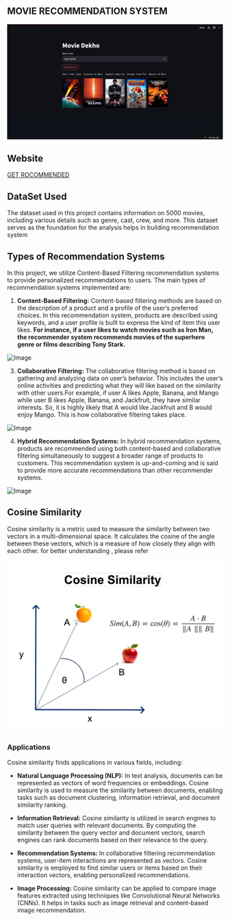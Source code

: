 ## MOVIE RECOMMENDATION SYSTEM

![Website Screenshot](imgg.jpeg)

## Website

[GET ROCOMMENDED](https://movie-recommendation-system-6dsabbtei9kns3qby52xwx.streamlit.app/)

## DataSet Used

The dataset used in this project contains information on 5000 movies, including various details such as genre, cast, crew, and more. This dataset serves as the foundation for the analysis helps in building recommendation system

## Types of Recommendation Systems

In this project, we utilize Content-Based Filtering recommendation systems to provide personalized recommendations to users. 
The main types of recommendation systems implemented are:

1. **Content-Based Filtering:**
Content-based filtering methods are based on the description of a product and a profile of the user’s preferred choices. In this recommendation system, products are described using keywords, and a user profile is built to express the kind of item this user likes.
**For instance, if a user likes to watch movies such as Iron Man, the recommender system recommends movies of the superhero genre or films describing Tony Stark.**


<img src="https://miro.medium.com/v2/resize:fit:1400/format:webp/1*3YEZG1dEqvNz70h0uhP5Fg.png" alt="Image" width="50%" height="50%">
<!-- ![Image](https://miro.medium.com/v2/resize:fit:1400/format:webp/1*3YEZG1dEqvNz70h0uhP5Fg.png){:height="50%" width="50%"} -->


   
3. **Collaborative Filtering:**
The collaborative filtering method is based on gathering and analyzing data on user’s behavior. This includes the user’s online activities and predicting what they will like based on the similarity with other users.For example, if user A likes Apple, Banana, and Mango while user B likes Apple, Banana, and Jackfruit, they have similar interests. So, it is highly likely that A would like Jackfruit and B would enjoy Mango. This is how collaborative filtering takes place.


<img src="https://miro.medium.com/v2/resize:fit:1400/format:webp/1*SPE85ePd_aiJDO9RVbfbig.png" alt="Image" width="50%" height="50%">
<!-- ![Image](https://miro.medium.com/v2/resize:fit:1400/format:webp/1*SPE85ePd_aiJDO9RVbfbig.png){:height="50%" width="50%"} -->

   
4. **Hybrid Recommendation Systems:**
 In hybrid recommendation systems, products are recommended using both content-based and collaborative filtering simultaneously to suggest a broader range of products to customers. This recommendation system is up-and-coming and is said to provide more accurate recommendations than other recommender systems.

<img src="https://miro.medium.com/v2/resize:fit:1400/format:webp/1*jBBeSKBQg4H7VslNT34f4w.png" alt="Image" width="50%" height="50%">

## Cosine Similarity

Cosine similarity is a metric used to measure the similarity between two vectors in a multi-dimensional space. It calculates the cosine of the angle between these vectors, which is a measure of how closely they align with each other. for better understanding , please refer

![Image](sim_ex.jpeg)


### Applications

Cosine similarity finds applications in various fields, including:

- **Natural Language Processing (NLP):** In text analysis, documents can be represented as vectors of word frequencies or embeddings. Cosine similarity is used to measure the similarity between documents, enabling tasks such as document clustering, information retrieval, and document similarity ranking.

- **Information Retrieval:** Cosine similarity is utilized in search engines to match user queries with relevant documents. By computing the similarity between the query vector and document vectors, search engines can rank documents based on their relevance to the query.

- **Recommendation Systems:** In collaborative filtering recommendation systems, user-item interactions are represented as vectors. Cosine similarity is employed to find similar users or items based on their interaction vectors, enabling personalized recommendations.

- **Image Processing:** Cosine similarity can be applied to compare image features extracted using techniques like Convolutional Neural Networks (CNNs). It helps in tasks such as image retrieval and content-based image recommendation.

